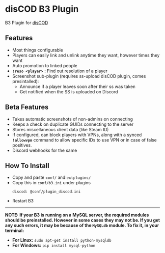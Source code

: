 # disCOD B3 Plugin

B3 Plugin for [disCOD](https://github.com/Zoro-6191/disCOD)

## **Features**
- Most things configurable
- Players can easily link and unlink anytime they want, however times they want
- Auto promotion to linked people
- **`!reso <player>`** : Find out resolution of a player
- Screenshot sub-plugin (requires ss-upload disCOD plugin, comes presintalled):
    - Announce if a player leaves soon after their ss was taken
    - Get notified when the SS is uploaded on Discord
## Beta Features
- Takes automatic screenshots of non-admins on connecting
- Keeps a check on duplicate GUIDs connecting to the server
- Stores miscellaneous client data (like Steam ID)
- If configured, can block players with VPNs, along with a synced **`!allowvpn`** command to allow specific IDs to use VPN or in case of false positives.
- Discord webhooks for the same

## **How To Install**
- Copy and paste `conf/` and `extplugins/`
- Copy this in `conf/b3.ini` under plugins
    ```
    discod: @conf/plugin_discod.ini
    ```
- Restart B3
---
**NOTE: If your B3 is running on a MySQL server, the required modules should be preinstalled. However in some cases they may not be. If you get any such errors, it may be because of the `MySQLdb` module. To fix it, in your terminal:**
- **For Linux:** `sudo apt-get install python-mysqldb`
- **For Windows:** `pip install mysql-python`
